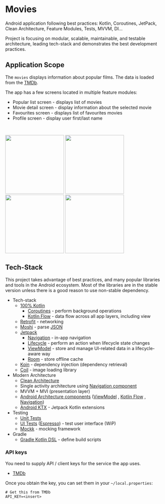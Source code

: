 # Movies
Android application following best practices: Kotlin, Coroutines, JetPack, Clean Architecture, Feature Modules, Tests, MVVM, DI...

Project is focusing on modular, scalable, maintainable, and testable architecture, leading
tech-stack and demonstrates the best development practices.

## Application Scope

The `movies` displays information about popular films. The data is loaded from the
[TMDb](https://developers.themoviedb.org/4/getting-started/authorization).

The app has a few screens located in multiple feature modules:

- Popular list screen - displays list of movies
- Movie detail screen - display information about the selected movie
- Favourites screen - displays list of favourites movies
- Profile screen - display user first/last name

 <br/>
<p float="left">
  <img src="https://user-images.githubusercontent.com/25104323/223232864-190bf67a-f311-451c-83be-9f18aa63f7e3.jpg" width="186" />
  <img src="https://user-images.githubusercontent.com/25104323/223232874-84b0db20-82f3-420d-a7da-97c77a4d7e56.jpg" width="186" />
  <img src="https://user-images.githubusercontent.com/25104323/223232881-bbe1f966-ccd9-4e63-a75d-0ffc61c016cb.jpg" width="186" />
  <img src="https://user-images.githubusercontent.com/25104323/223232878-a7f26e78-bf07-4dec-8d0f-6ab2efa21068.jpg" width="186" />
</p>

## Tech-Stack

This project takes advantage of best practices, and many popular libraries and tools in the Android ecosystem. Most of
the libraries are in the stable version unless there is a good reason to use non-stable dependency.

* Tech-stack
  * [100% Kotlin](https://kotlinlang.org/)
    + [Coroutines](https://kotlinlang.org/docs/reference/coroutines-overview.html) - perform background operations
    + [Kotlin Flow](https://kotlinlang.org/docs/flow.html) - data flow across all app layers, including view
  * [Retrofit](https://square.github.io/retrofit/) - networking
  * [Moshi](https://github.com/square/moshi) - parse [JSON](https://www.json.org/json-en.html)
  * [Jetpack](https://developer.android.com/jetpack)
    * [Navigation](https://developer.android.com/topic/libraries/architecture/navigation/) - in-app navigation
    * [Lifecycle](https://developer.android.com/topic/libraries/architecture/lifecycle) - perform an action when
      lifecycle state changes
    * [ViewModel](https://developer.android.com/topic/libraries/architecture/viewmodel) - store and manage UI-related
      data in a lifecycle-aware way
    * [Room](https://developer.android.com/jetpack/androidx/releases/room) - store offline cache
  * [Koin](https://insert-koin.io/) - dependency injection (dependency retrieval)
  * [Coil](https://github.com/coil-kt/coil) - image loading library
* Modern Architecture
  * [Clean Architecture](https://blog.cleancoder.com/uncle-bob/2012/08/13/the-clean-architecture.html)
  * Single activity architecture
    using [Navigation component](https://developer.android.com/guide/navigation/navigation-getting-started)
  * MVVM + MVI (presentation layer)
  * [Android Architecture components](https://developer.android.com/topic/libraries/architecture)
    ([ViewModel](https://developer.android.com/topic/libraries/architecture/viewmodel)
    , [Kotlin Flow](https://kotlinlang.org/docs/flow.html)
    , [Navigation](https://developer.android.com/jetpack/androidx/releases/navigation))
  * [Android KTX](https://developer.android.com/kotlin/ktx) - Jetpack Kotlin extensions
* Testing
  * [Unit Tests](https://en.wikipedia.org/wiki/Unit_testing)
  * [UI Tests](https://en.wikipedia.org/wiki/Graphical_user_interface_testing) ([Espresso](https://developer.android.com/training/testing/espresso)) - test user interface (WiP)
  * [Mockk](https://mockk.io/) - mocking framework
* Gradle
  * [Gradle Kotlin DSL](https://docs.gradle.org/current/userguide/kotlin_dsl.html) - define build scripts

### API keys

You need to supply API / client keys for the service the app uses.

- [TMDb](https://developers.themoviedb.org)

Once you obtain the key, you can set them in your `~/local.properties`:

```
# Get this from TMDb
API_KEY=<insert>
```

